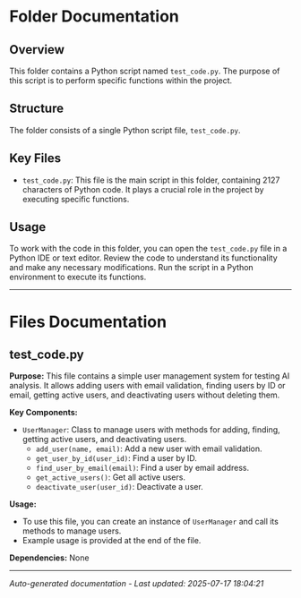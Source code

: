 # Folder Documentation

## Overview
This folder contains a Python script named `test_code.py`. The purpose of this script is to perform specific functions within the project.

## Structure
The folder consists of a single Python script file, `test_code.py`.

## Key Files
- `test_code.py`: This file is the main script in this folder, containing 2127 characters of Python code. It plays a crucial role in the project by executing specific functions.

## Usage
To work with the code in this folder, you can open the `test_code.py` file in a Python IDE or text editor. Review the code to understand its functionality and make any necessary modifications. Run the script in a Python environment to execute its functions.

---

# Files Documentation

## test_code.py

**Purpose:** This file contains a simple user management system for testing AI analysis. It allows adding users with email validation, finding users by ID or email, getting active users, and deactivating users without deleting them.

**Key Components:**
- `UserManager`: Class to manage users with methods for adding, finding, getting active users, and deactivating users.
  - `add_user(name, email)`: Add a new user with email validation.
  - `get_user_by_id(user_id)`: Find a user by ID.
  - `find_user_by_email(email)`: Find a user by email address.
  - `get_active_users()`: Get all active users.
  - `deactivate_user(user_id)`: Deactivate a user.

**Usage:** 
- To use this file, you can create an instance of `UserManager` and call its methods to manage users.
- Example usage is provided at the end of the file.

**Dependencies:** None

---
*Auto-generated documentation - Last updated: 2025-07-17 18:04:21*
